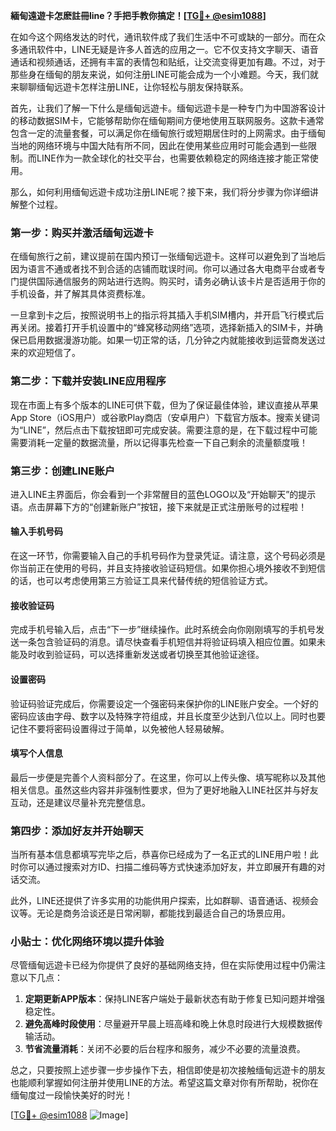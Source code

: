 **緬甸遠遊卡怎麽註冊line？手把手教你搞定！[[TG💪+ @esim1088](https://t.me/s/esim1088)]**

在如今这个网络发达的时代，通讯软件成了我们生活中不可或缺的一部分。而在众多通讯软件中，LINE无疑是许多人首选的应用之一。它不仅支持文字聊天、语音通话和视频通话，还拥有丰富的表情包和贴纸，让交流变得更加有趣。不过，对于那些身在缅甸的朋友来说，如何注册LINE可能会成为一个小难题。今天，我们就来聊聊缅甸远遊卡怎样注册LINE，让你轻松与朋友保持联系。

首先，让我们了解一下什么是缅甸远遊卡。缅甸远遊卡是一种专门为中国游客设计的移动数据SIM卡，它能够帮助你在缅甸期间方便地使用互联网服务。这款卡通常包含一定的流量套餐，可以满足你在缅甸旅行或短期居住时的上网需求。由于缅甸当地的网络环境与中国大陆有所不同，因此在使用某些应用时可能会遇到一些限制。而LINE作为一款全球化的社交平台，也需要依赖稳定的网络连接才能正常使用。

那么，如何利用缅甸远遊卡成功注册LINE呢？接下来，我们将分步骤为你详细讲解整个过程。

### 第一步：购买并激活缅甸远遊卡

在缅甸旅行之前，建议提前在国内预订一张缅甸远遊卡。这样可以避免到了当地后因为语言不通或者找不到合适的店铺而耽误时间。你可以通过各大电商平台或者专门提供国际通信服务的网站进行选购。购买时，请务必确认该卡片是否适用于你的手机设备，并了解其具体资费标准。

一旦拿到卡之后，按照说明书上的指示将其插入手机SIM槽内，并开启飞行模式后再关闭。接着打开手机设置中的“蜂窝移动网络”选项，选择新插入的SIM卡，并确保已启用数据漫游功能。如果一切正常的话，几分钟之内就能接收到运营商发送过来的欢迎短信了。

### 第二步：下载并安装LINE应用程序

现在市面上有多个版本的LINE可供下载，但为了保证最佳体验，建议直接从苹果App Store（iOS用户）或谷歌Play商店（安卓用户）下载官方版本。搜索关键词为“LINE”，然后点击下载按钮即可完成安装。需要注意的是，在下载过程中可能需要消耗一定量的数据流量，所以记得事先检查一下自己剩余的流量额度哦！

### 第三步：创建LINE账户

进入LINE主界面后，你会看到一个非常醒目的蓝色LOGO以及“开始聊天”的提示语。点击屏幕下方的“创建新账户”按钮，接下来就是正式注册账号的过程啦！

#### 输入手机号码
在这一环节，你需要输入自己的手机号码作为登录凭证。请注意，这个号码必须是你当前正在使用的号码，并且支持接收验证码短信。如果你担心境外接收不到短信的话，也可以考虑使用第三方验证工具来代替传统的短信验证方式。

#### 接收验证码
完成手机号输入后，点击“下一步”继续操作。此时系统会向你刚刚填写的手机号发送一条包含验证码的消息。请尽快查看手机短信并将验证码填入相应位置。如果未能及时收到验证码，可以选择重新发送或者切换至其他验证途径。

#### 设置密码
验证码验证完成后，你需要设定一个强密码来保护你的LINE账户安全。一个好的密码应该由字母、数字以及特殊字符组成，并且长度至少达到八位以上。同时也要记住不要将密码设置得过于简单，以免被他人轻易破解。

#### 填写个人信息
最后一步便是完善个人资料部分了。在这里，你可以上传头像、填写昵称以及其他相关信息。虽然这些内容并非强制性要求，但为了更好地融入LINE社区并与好友互动，还是建议尽量补充完整信息。

### 第四步：添加好友并开始聊天

当所有基本信息都填写完毕之后，恭喜你已经成为了一名正式的LINE用户啦！此时你可以通过搜索对方ID、扫描二维码等方式快速添加好友，并立即展开有趣的对话交流。

此外，LINE还提供了许多实用的功能供用户探索，比如群聊、语音通话、视频会议等。无论是商务洽谈还是日常闲聊，都能找到最适合自己的场景应用。

### 小贴士：优化网络环境以提升体验

尽管缅甸远遊卡已经为你提供了良好的基础网络支持，但在实际使用过程中仍需注意以下几点：

1. **定期更新APP版本**：保持LINE客户端处于最新状态有助于修复已知问题并增强稳定性。
2. **避免高峰时段使用**：尽量避开早晨上班高峰和晚上休息时段进行大规模数据传输活动。
3. **节省流量消耗**：关闭不必要的后台程序和服务，减少不必要的流量浪费。

总之，只要按照上述步骤一步步操作下去，相信即使是初次接触缅甸远遊卡的朋友也能顺利掌握如何注册并使用LINE的方法。希望这篇文章对你有所帮助，祝你在缅甸度过一段愉快美好的时光！

[[TG💪+ @esim1088](https://t.me/s/esim1088) ![Image](https://i.postimg.cc/4NQfJmqS/Snipaste-2025-05-13-00-14-12.png)]